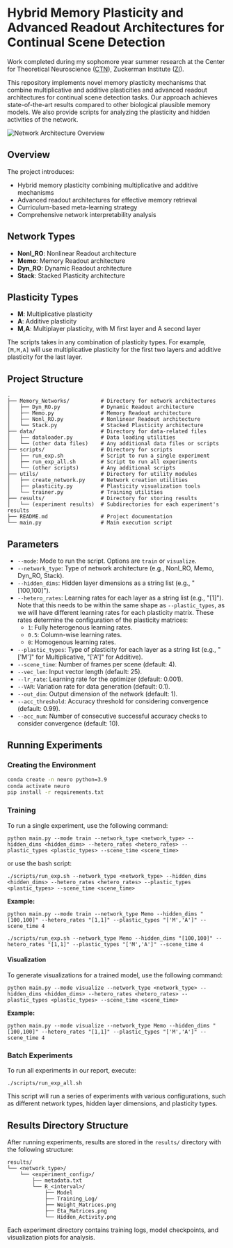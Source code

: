 # Hybrid Memory Plasticity and Advanced Readout Architectures for Continual Scene Detection

Work completed during my sophomore year summer research at the Center for Theoretical Neuroscience ([CTN](https://ctn.zuckermaninstitute.columbia.edu/)), Zuckerman Institute ([ZI](https://zuckermaninstitute.columbia.edu/)).

This repository implements novel memory plasticity mechanisms that combine multiplicative and additive plasticities and
advanced readout architectures for continual scene detection tasks. Our approach achieves state-of-the-art results compared to
other biological plausible memory models. We also provide scripts for analyzing the plasticity and hidden activities of the network.

![Network Architecture Overview](./images/Neuro.png)

## Overview

The project introduces:
- Hybrid memory plasticity combining multiplicative and additive mechanisms
- Advanced readout architectures for effective memory retrieval
- Curriculum-based meta-learning strategy
- Comprehensive network interpretability analysis

## Network Types

- **Nonl_RO**: Nonlinear Readout architecture
- **Memo**: Memory Readout architecture
- **Dyn_RO**: Dynamic Readout architecture
- **Stack**: Stacked Plasticity architecture

## Plasticity Types

- **M**: Multiplicative plasticity
- **A**: Additive plasticity
- **M,A**: Multiplayer plasticity, with M first layer and A second layer

The scripts takes in any combination of plasticity types. For example, `[M,M,A]` will use multiplicative plasticity for the first two layers and additive plasticity for the last layer.

## Project Structure

```
.
├── Memory_Networks/          # Directory for network architectures
│   ├── Dyn_RO.py             # Dynamic Readout architecture
│   ├── Memo.py               # Memory Readout architecture
│   ├── Nonl_RO.py            # Nonlinear Readout architecture
│   └── Stack.py              # Stacked Plasticity architecture
├── data/                     # Directory for data-related files
│   ├── dataloader.py         # Data loading utilities
│   └── (other data files)    # Any additional data files or scripts
├── scripts/                  # Directory for scripts
│   ├── run_exp.sh            # Script to run a single experiment
│   ├── run_exp_all.sh        # Script to run all experiments
│   └── (other scripts)       # Any additional scripts
├── utils/                    # Directory for utility modules
│   ├── create_network.py     # Network creation utilities
│   ├── plasticity.py         # Plasticity visualization tools
│   └── trainer.py            # Training utilities
├── results/                  # Directory for storing results
│   └── (experiment results)  # Subdirectories for each experiment's results
├── README.md                 # Project documentation
└── main.py                   # Main execution script
```

## Parameters

- `--mode`: Mode to run the script. Options are `train` or `visualize`.
- `--network_type`: Type of network architecture (e.g., Nonl_RO, Memo, Dyn_RO, Stack).
- `--hidden_dims`: Hidden layer dimensions as a string list (e.g., "[100,100]").
- `--hetero_rates`: Learning rates for each layer as a string list (e.g., "[1]"). Note that this needs to be within the
  same shape as `--plastic_types`, as we will have different learning rates for each plasticity matrix. These rates determine the configuration of the plasticity matrices:
  - `1`: Fully heterogenous learning rates.
  - `0.5`: Column-wise learning rates.
  - `0`: Homogenous learning rates.
- `--plastic_types`: Type of plasticity for each layer as a string list (e.g., "['M']" for Multiplicative, "['A']" for Additive).
- `--scene_time`: Number of frames per scene (default: 4).
- `--vec_len`: Input vector length (default: 25).
- `--lr_rate`: Learning rate for the optimizer (default: 0.001).
- `--VAR`: Variation rate for data generation (default: 0.1).
- `--out_dim`: Output dimension of the network (default: 1).
- `--acc_threshold`: Accuracy threshold for considering convergence (default: 0.99).
- `--acc_num`: Number of consecutive successful accuracy checks to consider convergence (default: 10).

## Running Experiments

### Creating the Environment

```bash
conda create -n neuro python=3.9
conda activate neuro
pip install -r requirements.txt
```

### Training

To run a single experiment, use the following command:

```
python main.py --mode train --network_type <network_type> --hidden_dims <hidden_dims> --hetero_rates <hetero_rates> --plastic_types <plastic_types> --scene_time <scene_time>
```

or use the bash script:

```
./scripts/run_exp.sh --network_type <network_type> --hidden_dims <hidden_dims> --hetero_rates <hetero_rates> --plastic_types <plastic_types> --scene_time <scene_time>
```

**Example:**

```
python main.py --mode train --network_type Memo --hidden_dims "[100,100]" --hetero_rates "[1,1]" --plastic_types "['M','A']" --scene_time 4
```

```
./scripts/run_exp.sh --network_type Memo --hidden_dims "[100,100]" --hetero_rates "[1,1]" --plastic_types "['M','A']" --scene_time 4
```

#### Visualization

To generate visualizations for a trained model, use the following command:

```
python main.py --mode visualize --network_type <network_type> --hidden_dims <hidden_dims> --hetero_rates <hetero_rates> --plastic_types <plastic_types> --scene_time <scene_time>
```

**Example:**

```
python main.py --mode visualize --network_type Memo --hidden_dims "[100,100]" --hetero_rates "[1,1]" --plastic_types "['M','A']" --scene_time 4
```


### Batch Experiments
To run all experiments in our report, execute:

```
./scripts/run_exp_all.sh
```

This script will run a series of experiments with various configurations, such as different network types, hidden layer dimensions, and plasticity types.


## Results Directory Structure

After running experiments, results are stored in the `results/` directory with the following structure:

```
results/
└── <network_type>/
    └── <experiment_config>/
        ├── metadata.txt
        └── R_<interval>/
            ├── Model
            ├── Training_Log/
            ├── Weight_Matrices.png
            ├── Eta_Matrices.png
            └── Hidden_Activity.png
```

Each experiment directory contains training logs, model checkpoints, and visualization plots for analysis.

